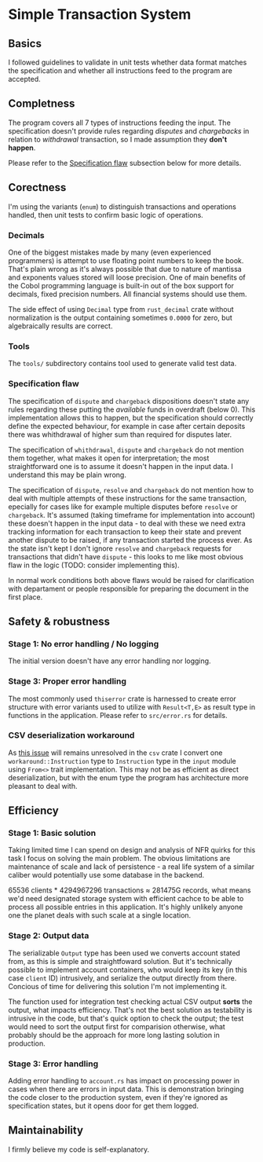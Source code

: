 # Simple Transaction System

## Basics
I followed guidelines to validate in unit tests whether data format matches the specification and whether all instructions feed to the program are accepted.

## Completness
The program covers all 7 types of instructions feeding the input. The specification doesn't provide rules regarding _disputes_ and _chargebacks_ in relation to _withdrawal_ transaction, so I made assumption they **don't happen**.

Please refer to the [Specification flaw](#specification-flaw) subsection below for more details.

## Corectness
I'm using the variants (`enum`) to distinguish transactions and operations handled, then unit tests to confirm basic logic of operations.

### Decimals
One of the biggest mistakes made by many (even experienced programmers) is attempt to use floating point numbers to keep the book. That's plain wrong as it's always possible that due to nature of mantissa and exponents values stored will loose precision. One of main benefits of the Cobol programming language is built-in out of the box support for decimals, fixed precision numbers. All financial systems should use them.

The side effect of using `Decimal` type from `rust_decimal` crate without normalization is the output containing sometimes `0.0000` for zero, but algebraically results are correct.

### Tools
The `tools/` subdirectory contains tool used to generate valid test data.

### Specification flaw
The specification of `dispute` and `chargeback` dispositions doesn't state any rules regarding these putting the _available_ funds in overdraft (below 0). This implementation allows this to happen, but the specification should correctly define the expected behaviour, for example in case after certain deposits there was whithdrawal of higher sum than required for disputes later.

The specification of `whithdrawal`, `dispute` and `chargeback` do not mention them together, what makes it open for interpretation; the most straightforward one is to assume it doesn't happen in the input data. I understand this may be plain wrong.

The specification of `dispute`, `resolve` and `chargeback` do not mention how to deal with multiple attempts of these instructions for the same transaction, epecially for cases like for example multiple disputes before `resolve` or `chargeback`. It's assumed (taking timeframe for implementation into account) these doesn't happen in the input data - to deal with these we need extra tracking information for each transaction to keep their state and prevent another dispute to be raised, if any transaction started the process ever. As the state isn't kept I don't ignore `resolve` and `chargeback` requests for transactions that didn't have `dispute` - this looks to me like most obvious flaw in the logic (TODO: consider implementing this).

In normal work conditions both above flaws would be raised for clarification with departament or people responsible for preparing the document in the first place.

## Safety & robustness

### Stage 1: No error handling / No logging
The initial version doesn't have any error handling nor logging.

### Stage 3: Proper error handling
The most commonly used `thiserror` crate is harnessed to create error structure with error variants used to utilize with `Result<T,E>` as result type in functions in the application. Please refer to `src/error.rs` for details.

### CSV deserialization workaround
As [this issue](https://github.com/BurntSushi/rust-csv/issues/211) will remains unresolved in the `csv` crate I convert one `workaround::Instruction` type to `Instruction` type in the `input` module using `From<>` trait implementation. This may not be as efficient as direct deserialization, but with the enum type the program has architecture more pleasant to deal with.

## Efficiency

### Stage 1: Basic solution
Taking limited time I can spend on design and analysis of NFR quirks for this task I focus on solving the main problem. The obvious limitations are maintenance of scale and lack of persistence - a real life system of a similar caliber would potentially use some database in the backend.

65536 clients * 4294967296 transactions ≈ 281475G records, what means we'd need designated storage system with efficient cachce to be able to process all possible entries in this application. It's highly unlikely anyone one the planet deals with such scale at a single location.

### Stage 2: Output data
The serializable `Output` type has been used we converts account stated from, as this is simple and straightfoward solution. But it's technically possible to implement account containers, who would keep its key (in this case `client` ID) intrusively, and serialize the output directly from there. Concious of time for delivering this solution I'm not implementing it.

The function used for integration test checking actual CSV output **sorts** the output, what impacts efficiency. That's not the best solution as testability is intrusive in the code, but that's quick option to check the output; the test would need to sort the output first for comparision otherwise, what probably should be the approach for more long lasting solution in production.

### Stage 3: Error handling
Adding error handling to `account.rs` has impact on processing power in cases when there are errors in input data. This is demonstration bringing the code closer to the production system, even if they're ignored as specification states, but it opens door for get them logged.

## Maintainability
I firmly believe my code is self-explanatory.
